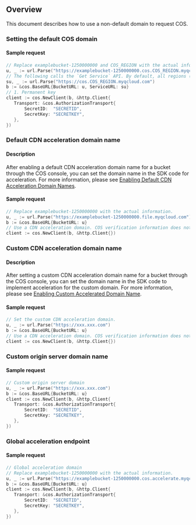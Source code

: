 ## Overview

This document describes how to use a non-default domain to request COS.

### Setting the default COS domain

#### Sample request
```go
// Replace examplebucket-1250000000 and COS_REGION with the actual information.
u, _ := url.Parse("https://examplebucket-1250000000.cos.COS_REGION.myqcloud.com")
// The following calls the `Get Service` API. By default, all regions (service.cos.myqcloud.com) will be queried.
su, _ := url.Parse("https://cos.COS_REGION.myqcloud.com")
b := &cos.BaseURL{BucketURL: u, ServiceURL: su}
// 1. Permanent key
client := cos.NewClient(b, &http.Client{
   Transport: &cos.AuthorizationTransport{
       SecretID:  "SECRETID",
       SecretKey: "SECRETKEY",
   },
})
```

### Default CDN acceleration domain name

#### Description

After enabling a default CDN acceleration domain name for a bucket through the COS console, you can set the domain name in the SDK code for acceleration.
For more information, please see [Enabling Default CDN Acceleration Domain Names](https://intl.cloud.tencent.com/document/product/436/31505).

#### Sample request

```go
// Replace examplebucket-1250000000 with the actual information.
u, _ := url.Parse("https://examplebucket-1250000000.file.myqcloud.com")
b := &cos.BaseURL{BucketURL: u}
// Use a CDN acceleration domain. COS verification information does not need to be sent.
client := cos.NewClient(b, &http.Client{})
```

### Custom CDN acceleration domain name

#### Description

After setting a custom CDN acceleration domain name for a bucket through the COS console, you can set the domain name in the SDK code to implement acceleration for the custom domain. For more information, please see [Enabling Custom Accelerated Domain Name](https://intl.cloud.tencent.com/document/product/436/31506).

#### Sample request

```go
// Set the custom CDN acceleration domain.
u, _ := url.Parse("https://xxx.xxx.com")
b := &cos.BaseURL{BucketURL: u}
// Use a CDN acceleration domain. COS verification information does not need to be sent.
client := cos.NewClient(b, &http.Client{})
```

### Custom origin server domain name

#### Sample request

```go
// Custom origin server domain
u, _ := url.Parse("https://xxx.xxx.com")
b := &cos.BaseURL{BucketURL: u}
client := cos.NewClient(b, &http.Client{
   Transport: &cos.AuthorizationTransport{
       SecretID:  "SECRETID",
       SecretKey: "SECRETKEY",
   },
})
```

### Global acceleration endpoint

#### Sample request

```go
// Global acceleration domain
// Replace examplebucket-1250000000 with the actual information.
u, _ := url.Parse("https://examplebucket-1250000000.cos.accelerate.myqcloud.com")
b := &cos.BaseURL{BucketURL: u}
client := cos.NewClient(b, &http.Client{
   Transport: &cos.AuthorizationTransport{
       SecretID:  "SECRETID",
       SecretKey: "SECRETKEY",
   },
})
```
